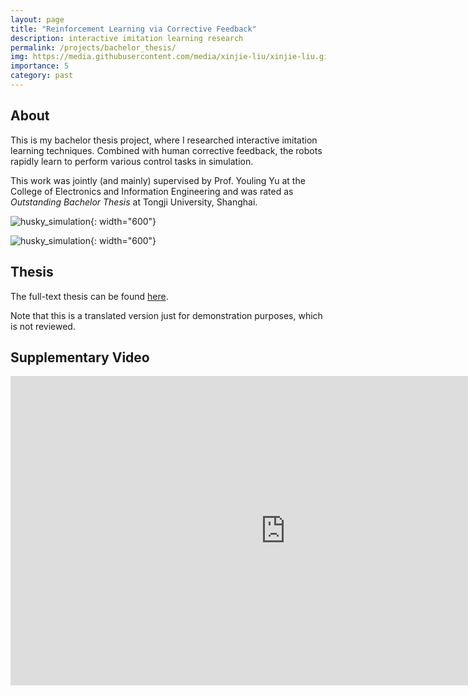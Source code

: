 ```yaml
---
layout: page
title: "Reinforcement Learning via Corrective Feedback"
description: interactive imitation learning research
permalink: /projects/bachelor_thesis/
img: https://media.githubusercontent.com/media/xinjie-liu/xinjie-liu.github.io/main/assets/img/reacher.gif
importance: 5
category: past
---
```


## About 

This is my bachelor thesis project, where I researched interactive imitation learning techniques. Combined with human corrective feedback, the robots rapidly learn to perform various control tasks in simulation.

This work was jointly (and mainly) supervised by Prof. Youling Yu at the College of Electronics and Information Engineering and was rated as *Outstanding Bachelor Thesis* at Tongji University, Shanghai.

![husky_simulation](https://media.githubusercontent.com/media/xinjie-liu/xinjie-liu.github.io/main/assets/img/lunarlander.gif){: width="600"}

![husky_simulation](https://media.githubusercontent.com/media/xinjie-liu/xinjie-liu.github.io/main/assets/img/reacher.gif){: width="600"}

## Thesis

<!-- TODO: cool responsive image -->

The full-text thesis can be found [here](https://www.researchgate.net/publication/355973551_Interactive_Imitation_Learning_in_Robotics_based_on_Simulations).

Note that this is a translated version just for demonstration purposes, which is not reviewed.

## Supplementary Video

<iframe width="880" height="495" src="https://www.youtube.com/embed/UWsm4tz7cn0" title="YouTube video player" frameborder="0" allow="accelerometer; autoplay; clipboard-write; encrypted-media; gyroscope; picture-in-picture" allowfullscreen></iframe>